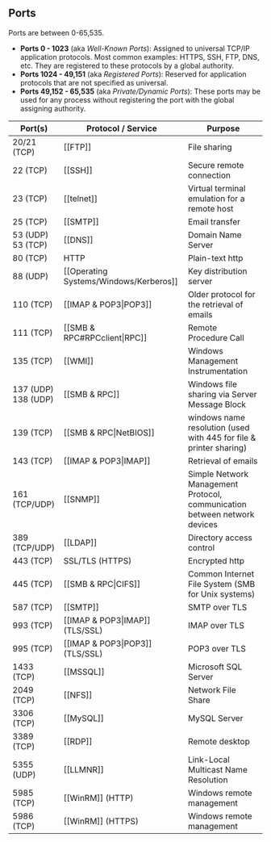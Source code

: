## Ports
Ports are between 0-65,535.

- **Ports 0 - 1023** (aka *Well-Known Ports*): Assigned to universal TCP/IP application protocols. Most common examples: HTTPS, SSH, FTP, DNS, etc. They are registered to these protocols by a global authority.
- **Ports 1024 - 49,151** (aka *Registered Ports*): Reserved for application protocols that are not specified as universal.
- **Ports 49,152 - 65,535** (aka *Private/Dynamic Ports*): These ports may be used for any process without registering the port with the global assigning authority.

| Port(s)                 | Protocol / Service                     | Purpose                                                                   |
| ----------------------- | -------------------------------------- | ------------------------------------------------------------------------- |
| 20/21 (TCP)             | [[FTP]]                                | File sharing                                                              |
| 22 (TCP)                | [[SSH]]                                | Secure remote connection                                                  |
| 23 (TCP)                | [[telnet]]                             | Virtual terminal emulation for a remote host                              |
| 25 (TCP)                | [[SMTP]]                               | Email transfer                                                            |
| 53 (UDP)<br>53 (TCP)    | [[DNS]]                                | Domain Name Server                                                        |
| 80 (TCP)                | HTTP                                   | Plain-text http                                                           |
| 88 (UDP)                | [[Operating Systems/Windows/Kerberos]] | Key distribution server                                                   |
| 110 (TCP)               | [[IMAP & POP3\|POP3]]                  | Older protocol for the retrieval of emails                                |
| 111 (TCP)               | [[SMB & RPC#RPCclient\|RPC]]           | Remote Procedure Call                                                     |
| 135 (TCP)               | [[WMI]]                                | Windows Management Instrumentation                                        |
| 137 (UDP) <br>138 (UDP) | [[SMB & RPC]]                          | Windows file sharing via Server Message Block                             |
| 139 (TCP)               | [[SMB & RPC\|NetBIOS]]                 | windows name resolution (used with 445 for file & printer sharing)        |
| 143 (TCP)               | [[IMAP & POP3\|IMAP]]                  | Retrieval of emails                                                       |
| 161 (TCP/UDP)           | [[SNMP]]                               | Simple Network Management Protocol, communication between network devices |
| 389 (TCP/UDP)           | [[LDAP]]                               | Directory access control                                                  |
| 443 (TCP)               | SSL/TLS (HTTPS)                        | Encrypted http                                                            |
| 445 (TCP)               | [[SMB & RPC\|CIFS]]                    | Common Internet File System (SMB for Unix systems)                        |
| 587 (TCP)               | [[SMTP]]                               | SMTP over TLS                                                             |
| 993 (TCP)               | [[IMAP & POP3\|IMAP]] (TLS/SSL)        | IMAP over TLS                                                             |
| 995 (TCP)               | [[IMAP & POP3\|POP3]] (TLS/SSL)        | POP3 over TLS                                                             |
| 1433 (TCP)              | [[MSSQL]]                              | Microsoft SQL Server                                                      |
| 2049 (TCP)              | [[NFS]]                                | Network File Share                                                        |
| 3306 (TCP)              | [[MySQL]]                              | MySQL Server                                                              |
| 3389 (TCP)              | [[RDP]]                                | Remote desktop                                                            |
| 5355 (UDP)              | [[LLMNR]]                              | Link-Local Multicast Name Resolution                                      |
| 5985 (TCP)              | [[WinRM]] (HTTP)                       | Windows remote management                                                 |
| 5986 (TCP)              | [[WinRM]] (HTTPS)                      | Windows remote management                                                 |
